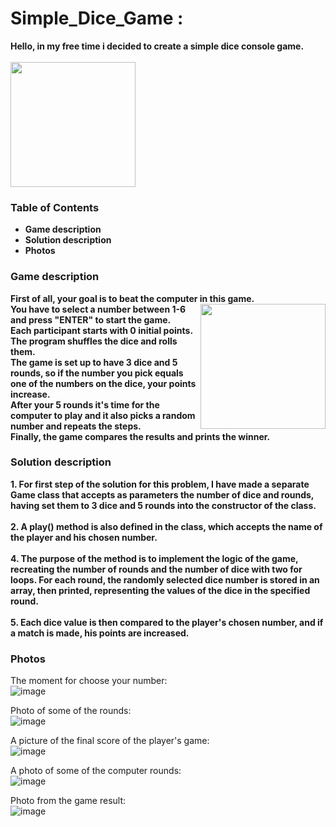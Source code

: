 # Simple_Dice_Game :
<strong> Hello, in my free time i decided to create a simple dice console game. </strong> </br>
</br>
<img align ="center_right" src ="https://github.com/StefanHristov1997/Simple_Dice_Game/assets/133797718/e2bd6f65-ae2f-4246-b4d7-f2e9654cca45" width= "200" higth="200" /> </br>

### Table of Contents
- <strong> Game description </strong> </br>
- <strong> Solution description </strong> </br>
- <strong> Photos </strong> </br>

### Game description
<strong> First of all, your goal is to beat the computer in this game. <img align = "right" src = "https://github.com/StefanHristov1997/Simple_Dice_Game/assets/133797718/d3bc529c-2cfb-434c-9d7f-1f9e5c292d9a" width= "200" higth="300" /></br>
You have to select a number between 1-6 and press "ENTER" to start the game. </br>
Еach participant starts with 0 initial points. </br>
The program shuffles the dice and rolls them. </br>
The game is set up to have 3 dice and 5 rounds, so if the number you pick equals one of the numbers on the dice, your points increase. </br>
After your 5 rounds it's time for the computer to play and it also picks a random number and repeats the steps. </br>
Finally, the game compares the results and prints the winner. </strong> </br>

### Solution description
<strong> 1. For first step of the solution for this problem, I have made a separate Game class that accepts as parameters the number of dice and rounds, having set them to 3 dice and 5 rounds into the constructor of the class. 
</br>
</br>
2. A play() method is also defined in the class, which accepts the name of the player and his chosen number.
</br>
</br>
4. The purpose of the method is to implement the logic of the game, recreating the number of rounds and the number of dice with two for loops. For each round, the randomly selected dice number is stored in an array, then printed, representing the values ​​of the dice in the specified round. 
</br>
</br>
5. Each dice value is then compared to the player's chosen number, and if a match is made, his points are increased. </strong>

### Photos
The moment for choose your number: </br>
![image](https://github.com/StefanHristov1997/Simple_Dice_Game/assets/133797718/2cd2f11f-11bb-41c3-a86b-2a69b4c77557) </br>

Photo of some of the rounds: </br>
![image](https://github.com/StefanHristov1997/Simple_Dice_Game/assets/133797718/68a33d3c-70b2-4d58-9784-3d20a0a215cb) </br>

A picture of the final score of the player's game: </br>
![image](https://github.com/StefanHristov1997/Simple_Dice_Game/assets/133797718/929203ef-1cd8-4bc8-8b8b-51443110d5b0) </br>

A photo of some of the computer rounds: </br>
![image](https://github.com/StefanHristov1997/Simple_Dice_Game/assets/133797718/11036d6a-e8c4-49ae-8f49-db5b994e0c9e) </br>

Photo from the game result: </br>
![image](https://github.com/StefanHristov1997/Simple_Dice_Game/assets/133797718/b3be912e-4744-497b-8481-1bd299e8af72)






